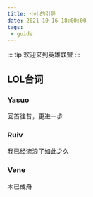 ```yaml
---
title: 小小的引导
date: 2021-10-16 18:00:00
tags:
 - guide
---
```

::: tip
欢迎来到英雄联盟
:::

## LOL台词
### Yasuo
回首往昔，更进一步
### Ruiv
我已经流浪了如此之久
### Vene
木已成舟